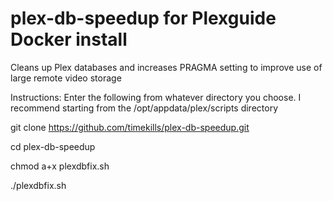 # plex-db-speedup for Plexguide Docker install
Cleans up Plex databases and increases PRAGMA setting to improve use of large remote video storage

Instructions: Enter the following from whatever directory you choose.
I recommend starting from the /opt/appdata/plex/scripts directory

git clone https://github.com/timekills/plex-db-speedup.git

cd plex-db-speedup

chmod a+x plexdbfix.sh

./plexdbfix.sh 
